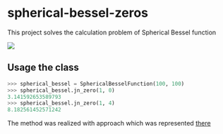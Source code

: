 # spherical-bessel-zeros

This project solves the calculation problem of Spherical Bessel function 

<img src="https://latex.codecogs.com/svg.image?j_n(z) = \sqrt{\frac{\pi}{2z}J_{n+1/2}(z)}" />


## Usage the class

```python
>>> spherical_bessel = SphericalBesselFunction(100, 100)
>>> spherical_bessel.jn_zero(1, 0)
3.141592653589793
>>> spherical_bessel.jn_zero(1, 4)
8.182561452571242
```

The method was realized with approach which was represented [there](https://scipy-cookbook.readthedocs.io/items/SphericalBesselZeros.html)